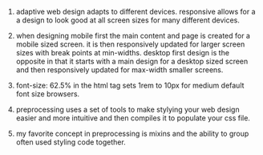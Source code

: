 1. adaptive web design adapts to different devices. responsive allows for a a design to look good at all screen sizes for many different devices. 

2. when designing mobile first the main content and page is created for a mobile sized screen. it is then responsively updated for larger screen sizes with break points at min-widths. desktop first design is the opposite in that it starts with a main design for a desktop sized screen and then responsively updated for max-width smaller screens.

3. font-size: 62.5% in the html tag sets 1rem to 10px for medium default font size browsers.

4. preprocessing uses a set of tools to make stylying your web design easier and more intuitive and then compiles it to populate your css file. 

5. my favorite concept in preprocessing is mixins and the ability to group often used styling code together. 
